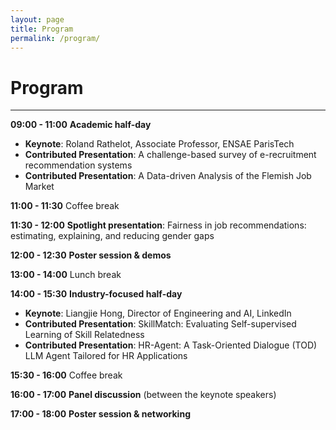```yaml
---
layout: page
title: Program
permalink: /program/
---
```

# Program
---

**09:00 - 11:00** **Academic half-day**
* **Keynote**: Roland Rathelot, Associate Professor, ENSAE ParisTech
* **Contributed Presentation**: A challenge-based survey of e-recruitment recommendation systems
* **Contributed Presentation**: A Data-driven Analysis of the Flemish Job Market

**11:00 - 11:30** Coffee break

**11:30 - 12:00** **Spotlight presentation**: Fairness in job recommendations: estimating, explaining, and reducing gender gaps

**12:00 - 12:30** **Poster session & demos**

**13:00 - 14:00** Lunch break

**14:00 - 15:30** **Industry-focused half-day**
* **Keynote**: Liangjie Hong, Director of Engineering and AI, LinkedIn
* **Contributed Presentation**: SkillMatch: Evaluating Self-supervised Learning of Skill Relatedness
* **Contributed Presentation**: HR-Agent: A Task-Oriented Dialogue (TOD) LLM Agent Tailored for HR Applications

**15:30 - 16:00** Coffee break

**16:00 - 17:00** **Panel discussion** (between the keynote speakers)

**17:00 - 18:00** **Poster session & networking**





